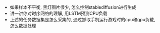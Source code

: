 
- 如果样本不平衡, 黑灯图片很少, 怎么控制stablediffusion进行生成
- 讲一讲你对时序网络的理解, 用LSTM预测CPU负载
- 上述的任务数据集是怎么采集的, 通过抓取手机运行游戏时的cpu和gpu负载, 怎么数据处理